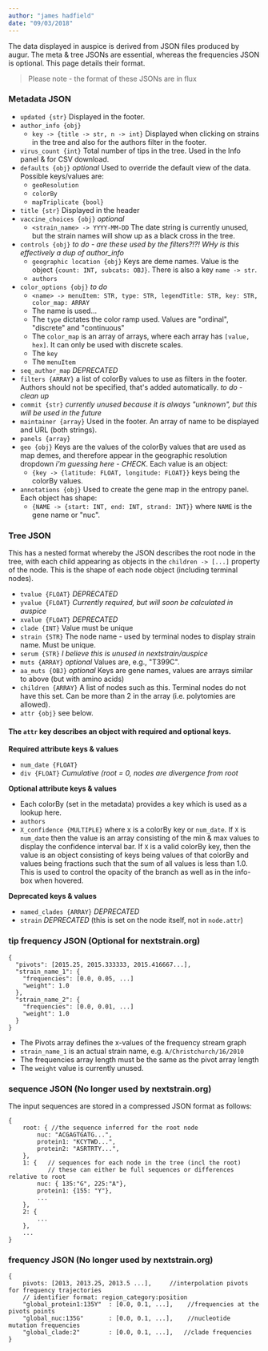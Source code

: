 ```yaml
---
author: "james hadfield"
date: "09/03/2018"
---
```


The data displayed in auspice is derived from JSON files produced by augur.
The meta & tree JSONs are essential, whereas the frequencies JSON is optional.
This page details their format.

> Please note - the format of these JSONs are in flux

### Metadata JSON
  * `updated {str}` Displayed in the footer.
  * `author_info {obj}`
    * `key -> {title -> str, n -> int}` Displayed when clicking on strains in the tree and also for the authors filter in the footer.
  * `virus_count {int}` Total number of tips in the tree. Used in the Info panel & for CSV download.
  * `defaults {obj}` _optional_ Used to override the default view of the data. Possible keys/values are:
    * `geoResolution`
    * `colorBy`
    * `mapTriplicate {bool}`
  * `title {str}` Displayed in the header
  * `vaccine_choices {obj}` _optional_
    * `<strain_name> -> YYYY-MM-DD` The date string is currently unused, but the strain names will show up as a black cross in the tree.
  * `controls {obj}` _to do - are these used by the filters?!?! WHy is this effectively a dup of author_info_
    * `geographic location {obj}` Keys are deme names. Value is the object `{count: INT, subcats: OBJ}`. There is also a key `name -> str`.
    * `authors`
  * `color_options {obj}`  _to do_
    * `<name> -> menuItem: STR, type: STR, legendTitle: STR, key: STR, color_map: ARRAY`
    * The name is used...
    * The `type` dictates the color ramp used. Values are "ordinal", "discrete" and "continuous"
    * The `color_map` is an array of arrays, where each array has `[value, hex]`. It can only be used with discrete scales.
    * The `key`
    * The `menuItem`
  * `seq_author_map` _DEPRECATED_
  * `filters {ARRAY}` a list of colorBy values to use as filters in the footer. Authors should not be specified, that's added automatically. _to do - clean up_
  * `commit {str}` _currently unused because it is always "unknown", but this will be used in the future_
  * `maintainer {array}` Used in the footer. An array of name to be displayed and URL (both strings).
  * `panels {array}`
  * `geo {obj}` Keys are the values of the colorBy values that are used as map demes, and therefore appear in the geographic resolution dropdown _i'm guessing here - CHECK_. Each value is an object:
    * `{key -> {latitude: FLOAT, longitude: FLOAT}}` keys being the colorBy values.
  * `annotations {obj}` Used to create the gene map in the entropy panel. Each object has shape:
    * `{NAME -> {start: INT, end: INT, strand: INT}}` where `NAME` is the gene name or "nuc".

### Tree JSON
This has a nested format whereby the JSON describes the root node in the tree, with each child appearing as objects in the `children -> [...]` property of the node. This is the shape of each node object (including terminal nodes).
  * `tvalue {FLOAT}` _DEPRECATED_
  * `yvalue {FLOAT}` _Currently required, but will soon be calculated in auspice_
  * `xvalue {FLOAT}` _DEPRECATED_
  * `clade {INT}` Value must be unique
  * `strain {STR}` The node name - used by terminal nodes to display strain name. Must be unique.
  * `serum {STR}` _I believe this is unused in nextstrain/auspice_
  * `muts {ARRAY}` _optional_ Values are, e.g., "T399C".
  * `aa_muts {OBJ}` _optional_ Keys are gene names, values are arrays similar to above (but with amino acids)
  * `children {ARRAY}` A list of nodes such as this. Terminal nodes do not have this set. Can be more than 2 in the array (i.e. polytomies are allowed).
  * `attr {obj}` see below.

#### The `attr` key describes an object with required and optional keys.

**Required attribute keys & values**
  * `num_date {FLOAT}`
  * `div {FLOAT}` _Cumulative (root = 0, nodes are divergence from root_


**Optional attribute keys & values**
  * Each colorBy (set in the metadata) provides a key which is used as a lookup here.
  * `authors`
  * `X_confidence {MULTIPLE}` where x is a colorBy key or `num_date`.
  If `X` is `num_date` then the value is an array consisting of the min & max values to display the confidence interval bar.
  If `X` is a valid colorBy key, then the value is an object consisting of keys being values of that colorBy and values being fractions such that the sum of all values is less than 1.0. This is used to control the opacity of the branch as well as in the info-box when hovered.

**Deprecated keys & values**
  * `named_clades {ARRAY}` _DEPRECATED_
  * `strain` _DEPRECATED_ (this is set on the node itself, not in `node.attr`)

### tip frequency JSON (Optional for nextstrain.org)
```
{
  "pivots": [2015.25, 2015.333333, 2015.416667...],
  "strain_name_1": {
    "frequencies": [0.0, 0.05, ...]
    "weight": 1.0
  },
  "strain_name_2": {
    "frequencies": [0.0, 0.01, ...]
    "weight": 1.0
  }
}
```
* The Pivots array defines the x-values of the frequency stream graph
* `strain_name_1` is an actual strain name, e.g. `A/Christchurch/16/2010`
* The frequencies array length must be the same as the pivot array length
* The `weight` value is currently unused.

### sequence JSON (No longer used by nextstrain.org)
The input sequences are stored in a compressed JSON format as follows:
```
{
    root: { //the sequence inferred for the root node
        nuc: "ACGAGTGATG...",
        protein1: "KCYTWD...",
        protein2: "ASRTRTY...",
    },
    1: {   // sequences for each node in the tree (incl the root)
           // these can either be full sequences or differences relative to root
        nuc: { 135:"G", 225:"A"},
        protein1: {155: "Y"},
        ...
    },
    2: {
        ...
    },
    ...
}
```

### frequency JSON (No longer used by nextstrain.org)
```
{
    pivots: [2013, 2013.25, 2013.5 ...],     //interpolation pivots for frequency trajectories
    // identifier format: region_category:position
    "global_protein1:135Y"  : [0.0, 0.1, ...],    //frequencies at the pivots points
    "global_nuc:135G"       : [0.0, 0.1, ...],    //nucleotide mutation frequencies
    "global_clade:2"        : [0.0, 0.1, ...],   //clade frequencies
}
```

